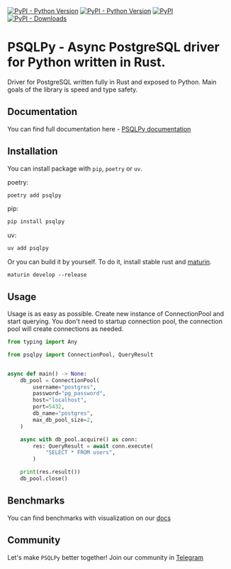 [![PyPI - Python Version](https://img.shields.io/badge/PYTHON-3.9%20%7C%203.10%20%7C%203.11%20%7C%203.12%20%7C%203.13-blue?style=for-the-badge
)](https://pypi.org/project/psqlpy/)
[![PyPI - Python Version](https://img.shields.io/badge/Tested%20On%20PostgreSQL-14%20%7C%2015%20%7C%2016%20%7C17-2be28a?style=for-the-badge
)](https://pypi.org/project/psqlpy/)
[![PyPI](https://img.shields.io/pypi/v/psqlpy?style=for-the-badge)](https://pypi.org/project/psqlpy/)
[![PyPI - Downloads](https://img.shields.io/pypi/dm/psqlpy?style=for-the-badge)](https://pypistats.org/packages/psqlpy)

# PSQLPy - Async PostgreSQL driver for Python written in Rust.

Driver for PostgreSQL written fully in Rust and exposed to Python.
Main goals of the library is speed and type safety.

## Documentation
You can find full documentation here - [PSQLPy documentation](https://psqlpy-python.github.io/)

## Installation

You can install package with `pip`, `poetry` or `uv`.

poetry:

```bash
poetry add psqlpy
```

pip:

```bash
pip install psqlpy
```

uv:

```bash
uv add psqlpy
```

Or you can build it by yourself. To do it, install stable rust and [maturin](https://github.com/PyO3/maturin).

```
maturin develop --release
```

## Usage

Usage is as easy as possible.
Create new instance of ConnectionPool and start querying.
You don't need to startup connection pool, the connection pool will create connections as needed.

```python
from typing import Any

from psqlpy import ConnectionPool, QueryResult


async def main() -> None:
    db_pool = ConnectionPool(
        username="postgres",
        password="pg_password",
        host="localhost",
        port=5432,
        db_name="postgres",
        max_db_pool_size=2,
    )

    async with db_pool.acquire() as conn:
        res: QueryResult = await conn.execute(
            "SELECT * FROM users",
        )

    print(res.result())
    db_pool.close()

```

## Benchmarks

You can find benchmarks with visualization on our [docs](https://psqlpy-python.github.io/benchmarks.html)

## Community
Let's make `PSQLPy` better together!
Join our community in [Telegram](https://t.me/+f3Y8mYKgXxhmYThi)
